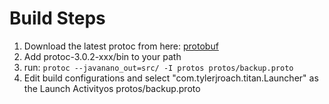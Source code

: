 # Build Steps

1. Download the latest protoc from here: [protobuf](https://github.com/google/protobuf/releases)
2. Add protoc-3.0.2-xxx/bin to your path
3. run: ```protoc --javanano_out=src/ -I protos protos/backup.proto```
4. Edit build configurations and select "com.tylerjroach.titan.Launcher" as the Launch Activityos protos/backup.proto